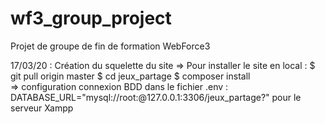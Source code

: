 # wf3_group_project
Projet de groupe de fin de formation WebForce3

17/03/20 : Création du squelette du site
				=> Pour installer le site en local : 
					$ git pull origin master 
					$ cd jeux_partage
					$ composer install	
				=> configuration connexion BDD dans le fichier .env : DATABASE_URL="mysql://root:@127.0.0.1:3306/jeux_partage?" pour le serveur Xampp
